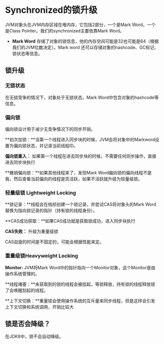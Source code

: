 # Synchronized的锁升级

JVM对象头在JVM内存区域在堆内存，它包括2部分，一个是Mark Word，一个是Class Pointer。我们的synchronized主要依靠Mark Word。

+ **Mark Word** 存储了对象的锁信息，他的内存空间可能是32也可能是64（根据我们的JVM位数决定）。Mark word 还可以存储对象的hashcode、GC标记、锁状态等信息。

## 锁升级

### 无锁状态

在无锁竞争的情况下，对象处于无锁状态，Mark Word中包含对象的hashcode等信息。

### 偏向锁

偏向锁设计用于减少无竞争情况下的同步开销。

**初次加锁：**当第一个线程进入同步块的时候，JVM会将对象中的Markword设置为偏向锁状态，并记录当前线程ID。

**偏向锁重入：** 如果第一个线程在进去同步块的时候，不需要任何同步操作，直接进去同步块执行

**撤销偏向锁：**如果其他线程来了，发现Mark Word偏向锁的偏向线程不是我，然后查看当前偏向的线程是否活跃，如果不活跃就升级为轻量级锁。

### 轻量级锁 Lightweight Locking

**锁记录：**线程会在栈桢创建一个锁记录，并尝试CAS将对象头的Mark Word替换为指向锁记录的指针（持有锁的线程身份）。

**CAS成功获取：**如果CAS成功就是获取锁成功，进入同步块执行

**CAS失败：** 升级为重量级锁

CAS自旋的时间是不固定的，可能会根据性能来定。

### 重量级锁Heavyweight Locking

**Monitor:** JVM将Mark Word中的指针指向一个Monitor对象，这个Monitor是由操作系统管理的。

**线程堵塞：**未获取到的锁的线程会被挂起，等锁释放，持有锁的线程释放锁了会唤醒刮起的线程。

**上下文切换：**重量锁会使用操作系统的互斥量来同步线程，但是这样会引发上下文切换和系统调用，开销比较大

## 锁是否会降级？

在JDK8中，锁不会自动降级。